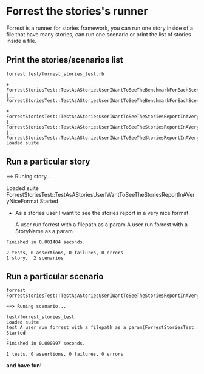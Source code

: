 Forrest the stories's runner
============================

Forrest is a runner for stories framework, you can run one story
inside of a file that have many stories, can run one scenario
or print the list of stories inside a file.

Print the stories/scenarios list
--------------------------------

    forrest test/forrest_stories_test.rb

    + ForrestStoriesTest::TestAsAStoriesUserIWantToSeeTheBenchmarkForEachScenario
    |__ ForrestStoriesTest::TestAsAStoriesUserIWantToSeeTheBenchmarkForEachScenario#test_A_user_run_forrest_with_a_StoryName_as_a_param

    + ForrestStoriesTest::TestAsAStoriesUserIWantToSeeTheStoriesReportInAVeryNiceFormat
    |__ ForrestStoriesTest::TestAsAStoriesUserIWantToSeeTheStoriesReportInAVeryNiceFormat#test_A_user_run_forrest_with_a_StoryName_as_a_param
    |__ ForrestStoriesTest::TestAsAStoriesUserIWantToSeeTheStoriesReportInAVeryNiceFormat#test_A_user_run_forrest_with_a_filepath_as_a_param
    Loaded suite

Run a particular story
----------------------

   ==> Runing story...

   Loaded suite ForrestStoriesTest::TestAsAStoriesUserIWantToSeeTheStoriesReportInAVeryNiceFormat
   Started

   - As a stories user I want to see the stories report in a very nice format

       A user run forrest with a filepath as a param
       A user run forrest with a StoryName as a param

    Finished in 0.001404 seconds.

    2 tests, 0 assertions, 0 failures, 0 errors
    1 story,  2 scenarios

Run a particular scenario
-------------------------

    forrest ForrestStoriesTest::TestAsAStoriesUserIWantToSeeTheStoriesReportInAVeryNiceFormat#test_A_user_run_forrest_with_a_filepath_as_a_param

    ==> Runing scenario...

    test/forrest_stories_test
    Loaded suite test_A_user_run_forrest_with_a_filepath_as_a_param(ForrestStoriesTest::TestAsAStoriesUserIWantToSeeTheStoriesReportInAVeryNiceFormat)
    Started
    .
    Finished in 0.000997 seconds.

    1 tests, 0 assertions, 0 failures, 0 errors



**and have fun!**